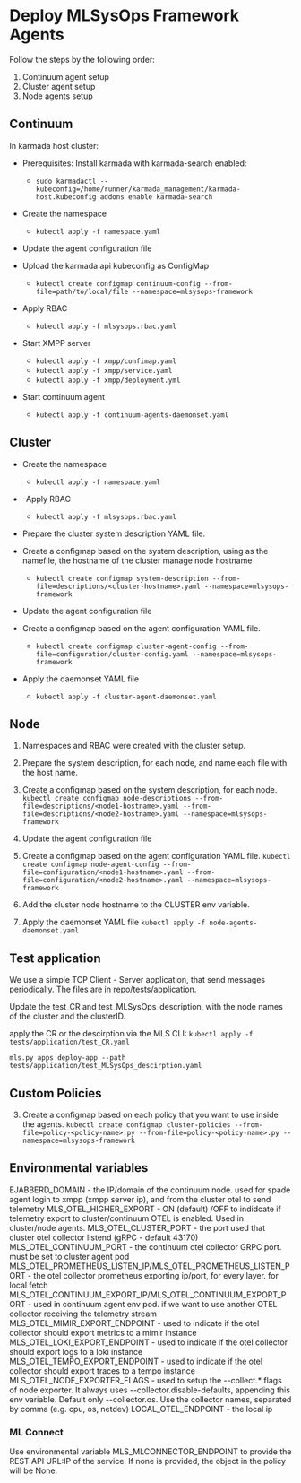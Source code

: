 # Deploy MLSysOps Framework Agents

Follow the steps by the following order:
1. Continuum agent setup
2. Cluster agent setup
3. Node agents setup

## Continuum

In karmada host cluster:

- Prerequisites: Install karmada with karmada-search enabled:
  - `sudo karmadactl --kubeconfig=/home/runner/karmada_management/karmada-host.kubeconfig addons enable karmada-search`
- Create the namespace
  - `kubectl apply -f namespace.yaml`

- Update the agent configuration file

- Upload the karmada api kubeconfig as ConfigMap
  - `kubectl create configmap continuum-config --from-file=path/to/local/file --namespace=mlsysops-framework`

- Apply RBAC
  - `kubectl apply -f mlsysops.rbac.yaml`

- Start XMPP server
  - `kubectl apply -f xmpp/confimap.yaml`
  - `kubectl apply -f xmpp/service.yaml`
  - `kubectl apply -f xmpp/deployment.yml`

- Start continuum agent
  - `kubectl apply -f continuum-agents-daemonset.yaml`

## Cluster

- Create the namespace
  - `kubectl apply -f namespace.yaml`

- -Apply RBAC
  - `kubectl apply -f mlsysops.rbac.yaml`

- Prepare the cluster system description YAML file.
- Create a configmap based on the system description, using as the namefile, the hostname of the cluster manage node hostname
  - `kubectl create configmap system-description --from-file=descriptions/<cluster-hostname>.yaml --namespace=mlsysops-framework`

- Update the agent configuration file
- Create a configmap based on the agent configuration YAML file.
  - `kubectl create configmap cluster-agent-config --from-file=configuration/cluster-config.yaml --namespace=mlsysops-framework`

- Apply the daemonset YAML file
  - `kubectl apply -f cluster-agent-daemonset.yaml`


## Node

1. Namespaces and RBAC were created with the cluster setup.

2. Prepare the system description, for each node, and name each file with the host name.
3. Create a configmap based on the system description, for each node.
`kubectl create configmap node-descriptions --from-file=descriptions/<node1-hostname>.yaml --from-file=descriptions/<node2-hostname>.yaml --namespace=mlsysops-framework`

4. Update the agent configuration file
5. Create a configmap based on the agent configuration YAML file.
`kubectl create configmap node-agent-config --from-file=configuration/<node1-hostname>.yaml --from-file=configuration/<node2-hostname>.yaml --namespace=mlsysops-framework`

5. Add the cluster node hostname to the CLUSTER env variable.

6. Apply the daemonset YAML file
`kubectl apply -f node-agents-daemonset.yaml`


## Test application

We use a simple TCP Client - Server application, that send messages periodically. 
The files are in repo/tests/application.

Update the test_CR and test_MLSysOps_description, with the node names of the cluster and the clusterID.

apply the CR or the descirption via the MLS CLI:
`kubectl apply -f tests/application/test_CR.yaml`

`mls.py apps deploy-app --path tests/application/test_MLSysOps_descirption.yaml`

## Custom Policies

3. Create a configmap based on each policy that you want to use inside the agents.
`kubectl create configmap cluster-policies --from-file=policy-<policy-name>.py --from-file=policy-<policy-name>.py --namespace=mlsysops-framework`




## Environmental variables

EJABBERD_DOMAIN - the IP/domain of the continuum node. used for spade agent login to xmpp (xmpp server ip), and from the cluster otel to send telemetry
MLS_OTEL_HIGHER_EXPORT - ON (default) /OFF to indidcate if telemetry export to cluster/continuum OTEL is enabled. Used in cluster/node agents.
MLS_OTEL_CLUSTER_PORT - the port used that cluster otel collector listend (gRPC - default 43170)
MLS_OTEL_CONTINUUM_PORT - the continuum otel collector GRPC port. must be set to cluster agent pod
MLS_OTEL_PROMETHEUS_LISTEN_IP/MLS_OTEL_PROMETHEUS_LISTEN_PORT - the otel collector prometheus exporting ip/port, for every layer. for local fetch
MLS_OTEL_CONTINUUM_EXPORT_IP/MLS_OTEL_CONTINUUM_EXPORT_PORT - used in continuum agent env pod. if we want to use another OTEL collector receiving the telemetry stream
MLS_OTEL_MIMIR_EXPORT_ENDPOINT - used to indicate if the otel collector should export metrics to a mimir instance
MLS_OTEL_LOKI_EXPORT_ENDPOINT - used to indicate if the otel collector should export logs to a loki instance
MLS_OTEL_TEMPO_EXPORT_ENDPOINT - used to indicate if the otel collector should export traces to a tempo instance
MLS_OTEL_NODE_EXPORTER_FLAGS - used to setup the --collect.* flags of node exporter. It always uses --collector.disable-defaults, appending this env variable. 
 Default only --collector.os. Use the collector names, separated by comma (e.g. cpu, os, netdev)
LOCAL_OTEL_ENDPOINT - the local ip 


### ML Connect
Use environmental variable MLS_MLCONNECTOR_ENDPOINT to provide the REST API URL:IP of the service. If none is provided, the object in
the policy will be None.